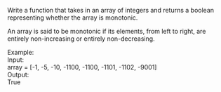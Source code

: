 Write a function that takes in an array of integers and returns a boolean representing whether the array is monotonic.

An array is said to be monotonic if its elements, from left to right, are entirely non-increasing or entirely non-decreasing.

Example:<br>
Input:<br>
array = [-1, -5, -10, -1100, -1100, -1101, -1102, -9001]<br>
Output:<br>
True
